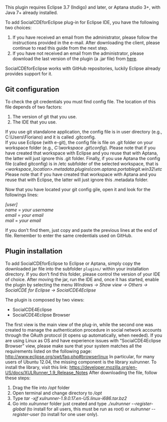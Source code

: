 This plugin requires Eclipse 3.7 (Indigo) and later, or Aptana studio 3+, with Java 7+ already installed.

To add SocialCDEforEclipse plug-in for Eclipse IDE, you have the following two choices:

1. If you have received an email from the administrator, please follow the instructions provided in the e-mail. After downloading the client, please continue to read this guide from the next step.
2. If you have not received an email from the administrator, please download the last version of the plugin (a .jar file) from [here](https://github.com/collab-uniba/socialcde4eclipse/tree/master/it.uniba.di.socialCDEforEclipse/downloadClient).

SocialCDEforEclipse works with GitHub repositories, luckily Eclipse already provides support for it. 

## Git configuration

To check the git credentials you must find config file. The location of this file depends of two factors:

1. The version of git that you use.
2. The IDE that you use.

If you use git standalone application, the config file is in user directory (e.g., C:\Users\Floriano) and it is called .gitconfig.    
If you use Eclipse (with e-git), the config file is file on .git folder on your workspace folder (e.g., _C:\workspace \.git\config_). Please note that if you have created that workspace with Eclipse and you reuse that with Aptana, the latter will just ignore this .git folder.
Finally, if you use Aptana the config file (called gitconfig) is in /etc subfolder of the selected workspace, that is _&lt;workspace_location&gt;\.metadata\.plugins\com.aptana.portablegit.win32\etc_ 
Please note that if you have created that workspace with Aptana and you reuse that with Eclipse, the latter will just ignore this .metadata folder.  

Now that you have located your git config gile, open it and look for the followings lines:

_[user]_ <br/>
	_name_ = _your username_ <br/> 
	_email_ = _your email_ <br/>
        _mail_ = _your email_ <br/>

If you don’t find them, just copy and paste the previous lines at the end of file. Remember to enter the same credentials used on GitHub.

## Plugin installation
To add SocialCDEforEclipse to Eclipse or Aptana, simply copy the downloaded jar file into the subfolder `plugins/` within your installation directory. 
If you don’t find this folder, please control the version of your IDE of choice. After moving the jar, run the IDE and, once it has started, enable the plugin by selecting the menu _Windows -> Show view -> Others -> SocialCDE for Eclipse -> SocialCDE4Eclipse_

The plugin is composed by two views:
* SocialCDE4Eclipse
* SocialCDE4Eclipse Browser

The first view is the main view of the plug-in, while the second one was created to manage the authentication procedure in social network accounts through the OAuth protocol (it opens up automatically, when needed).
If you are using Linux as OS and have experience issues with “SocialCDE4Eclipse Browser” view, please make sure that your system matches all the requirements listed on the following page:
http://www.eclipse.org/swt/faq.php#browserlinux
In particular, for many users of Ubuntu 12.04, the missing component is the library xulrunner.  To install the library, visit this link: https://developer.mozilla.org/en-US/docs/XULRunner_1.9_Release_Notes
After downloading the file, follow these steps: <br/>
1. Drag the file into _/opt_ folder <br/>
2. Open terminal and change directory to _/opt_ <br/>
3. Type _tar -xjf xulrunner-1.9.0.17.en-US.linux-i686.tar.bz2_ <br/>
4. Go into _xulrunner_ folder just created and type _./xulrunner --register-global_ (to install for all users, this must be run as root) or _xulrunner --register-user_ (to install for one user only).
